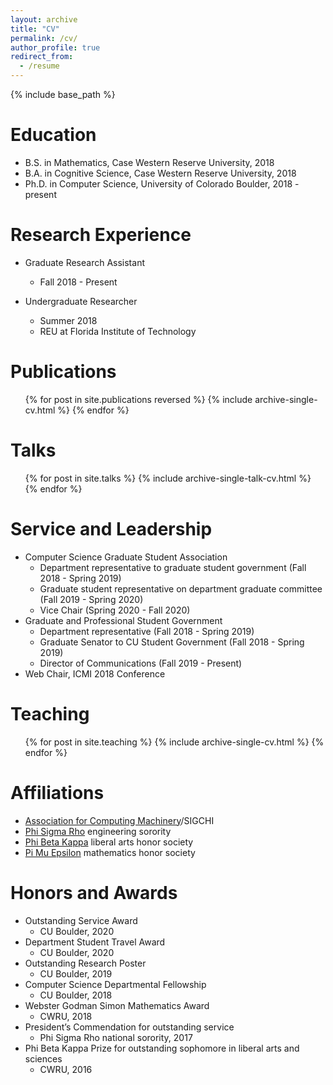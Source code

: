 ```yaml
---
layout: archive
title: "CV"
permalink: /cv/
author_profile: true
redirect_from:
  - /resume
---
```


{% include base_path %}

Education
======
* B.S. in Mathematics, Case Western Reserve University, 2018
* B.A. in Cognitive Science, Case Western Reserve University, 2018
* Ph.D. in Computer Science, University of Colorado Boulder, 2018 - present

Research Experience
======
* Graduate Research Assistant
  * Fall 2018 - Present
  
* Undergraduate Researcher
  * Summer 2018
  * REU at Florida Institute of Technology

Publications
======
  <ul>{% for post in site.publications reversed %}
    {% include archive-single-cv.html %}
  {% endfor %}</ul>
  
Talks
======
  <ul>{% for post in site.talks %}
    {% include archive-single-talk-cv.html %}
  {% endfor %}</ul>
  
Service and Leadership
======
* Computer Science Graduate Student Association
  * Department representative to graduate student government (Fall 2018 - Spring 2019)
  * Graduate student representative on department graduate committee (Fall 2019 - Spring 2020)
  * Vice Chair (Spring 2020 - Fall 2020)
* Graduate and Professional Student Government
  * Department representative (Fall 2018 - Spring 2019)
  * Graduate Senator to CU Student Government (Fall 2018 - Spring 2019)
  * Director of Communications (Fall 2019 - Present)
* Web Chair, ICMI 2018 Conference
  
Teaching
======
  <ul>{% for post in site.teaching %}
    {% include archive-single-cv.html %}
  {% endfor %}</ul>
  
Affiliations
======
* [Association for Computing Machinery](https://www.acm.org/)/SIGCHI
* [Phi Sigma Rho](https://www.phisigmarho.org/) engineering sorority
* [Phi Beta Kappa](https://www.pbk.org/) liberal arts honor society
* [Pi Mu Epsilon](https://pme-math.org/) mathematics honor society

Honors and Awards
======
* Outstanding Service Award
  * CU Boulder, 2020
* Department Student Travel Award
  * CU Boulder, 2020
* Outstanding Research Poster
  * CU Boulder, 2019
* Computer Science Departmental Fellowship
  * CU Boulder, 2018
* Webster Godman Simon Mathematics Award
  * CWRU, 2018
* President’s Commendation for outstanding service
  * Phi Sigma Rho national sorority, 2017
* Phi Beta Kappa Prize for outstanding sophomore in liberal arts and sciences
  * CWRU, 2016
